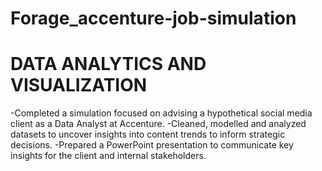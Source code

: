 # Forage_accenture-job-simulation
# DATA ANALYTICS AND VISUALIZATION
-Completed a simulation focused on advising a hypothetical social media client as a Data Analyst at Accenture.
-Cleaned, modelled and analyzed datasets to uncover insights into content trends to inform strategic decisions.
-Prepared a PowerPoint presentation to communicate key insights for the client and internal stakeholders.
